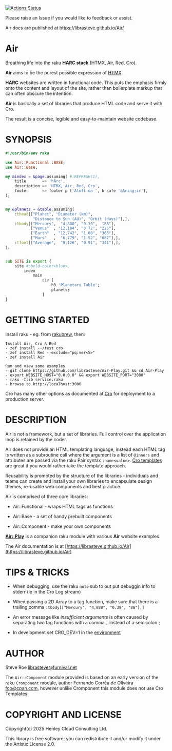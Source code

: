 [![Actions Status](https://github.com/librasteve/Air/actions/workflows/test.yml/badge.svg)](https://github.com/librasteve/Air/actions)

Please raise an Issue if you would like to feedback or assist.

Air docs are published at https://librasteve.github.io/Air/

Air
===

Breathing life into the raku **HARC stack** (HTMX, Air, Red, Cro).

**Air** aims to be the purest possible expression of [HTMX](https://htmx.org).

**HARC** websites are written in functional code. This puts the emphasis firmly onto the content and layout of the site, rather than boilerplate markup that can often obscure the intention.

**Air** is basically a set of libraries that produce HTML code and serve it with Cro.

The result is a concise, legible and easy-to-maintain website codebase.

SYNOPSIS
========

```raku
#!/usr/bin/env raku

use Air::Functional :BASE;
use Air::Base;

my &index = &page.assuming( #:REFRESH(1),
    title       => 'hÅrc',
    description => 'HTMX, Air, Red, Cro',
    footer      => footer p ['Aloft on ', b safe '&Aring;ir'],
);


my &planets = &table.assuming(
    :thead[["Planet", "Diameter (km)",
            "Distance to Sun (AU)", "Orbit (days)"],],
    :tbody[["Mercury",  "4,880", "0.39",  "88"],
           ["Venus"  , "12,104", "0.72", "225"],
           ["Earth"  , "12,742", "1.00", "365"],
           ["Mars"   ,  "6,779", "1.52", "687"],],
    :tfoot[["Average",  "9,126", "0.91", "341"],],
);


sub SITE is export {
    site #:bold-color<blue>,
        index
            main
                div [
                    h3 'Planetary Table';
                    planets;
                ]
}
```

GETTING STARTED
===============

Install raku - eg. from [rakubrew](https://rakubrew.org), then:

    Install Air, Cro & Red
    - zef install --/test cro
    - zef install Red --exclude="pq:ver<5>"
    - zef install Air

    Run and view some examples
    - git clone https://github.com/librasteve/Air-Play.git && cd Air-Play
    - export WEBSITE_HOST="0.0.0.0" && export WEBSITE_PORT="3000"
    - raku -Ilib service.raku
    - browse to http://localhost:3000

Cro has many other options as documented at [Cro](https://cro.raku.org) for deployment to a production server.

DESCRIPTION
===========

Air is not a framework, but a set of libraries. Full control over the application loop is retained by the coder.

Air does not provide an HTML templating language, instead each HTML tag is written as a subroutine call where the argument is a list of `@inners` and attributes are passed via the raku Pair syntax `:name<value>`. [Cro templates](https://cro.raku.org/docs/reference/cro-webapp-template-syntax) are great if you would rather take the template approach.

Reusability is promoted by the structure of the libraries - individuals and teams can create and install your own libraries to encapsulate design themes, re-usable web components and best practice.

Air is comprised of three core libraries:

* Air::Functional - wraps HTML tags as functions

* Air::Base - a set of handy prebuilt components

* Air::Component - make your own components

**[Air::Play](https://raku.land/zef:librasteve/Air::Play)** is a companion raku module with various **Air** website examples.

The Air documentation is at [https://librasteve.github.io/Air](https://librasteve.github.io/Air)

TIPS & TRICKS
=============

* When debugging, use the raku `note` sub to out put debuggin info to stderr (ie in the Cro Log stream)

* When passing a 2D Array to a tag function, make sure that there is a trailing comma `:tbody[["Mercury", "4,880", "0.39", "88"],]`

* An error message like *insufficient arguments* is often caused by separating two tag functions with a comma `,` instead of a semicolon `;`

* In development set CRO_DEV=1 in the [environment](https://cro.services/docs/reference/cro-webapp-template#Template_auto-reload)

AUTHOR
======

Steve Roe <librasteve@furnival.net>

The `Air::Component` module provided is based on an early version of the raku `Cromponent` module, author Fernando Corrêa de Oliveira <fco@cpan.com>, however unlike Cromponent this module does not use Cro Templates.

COPYRIGHT AND LICENSE
=====================

Copyright(c) 2025 Henley Cloud Consulting Ltd.

This library is free software; you can redistribute it and/or modify it under the Artistic License 2.0.


